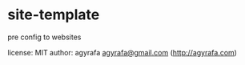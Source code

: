 # site-template
pre config to websites

license: MIT
author: agyrafa <agyrafa@gmail.com> (http://agyrafa.com)
